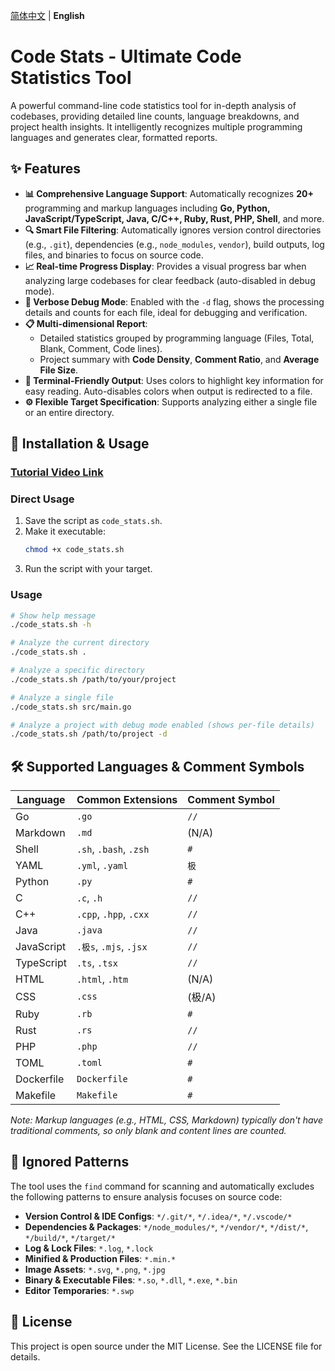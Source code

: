 [简体中文](./README.md) | **English**
# Code Stats - Ultimate Code Statistics Tool

A powerful command-line code statistics tool for in-depth analysis of codebases, providing detailed line counts, language breakdowns, and project health insights. It intelligently recognizes multiple programming languages and generates clear, formatted reports.

## ✨ Features

*   **📊 Comprehensive Language Support**: Automatically recognizes **20+** programming and markup languages including **Go, Python, JavaScript/TypeScript, Java, C/C++, Ruby, Rust, PHP, Shell**, and more.
*   **🔍 Smart File Filtering**: Automatically ignores version control directories (e.g., `.git`), dependencies (e.g., `node_modules`, `vendor`), build outputs, log files, and binaries to focus on source code.
*   **📈 Real-time Progress Display**: Provides a visual progress bar when analyzing large codebases for clear feedback (auto-disabled in debug mode).
*   **🐛 Verbose Debug Mode**: Enabled with the `-d` flag, shows the processing details and counts for each file, ideal for debugging and verification.
*   **📋 Multi-dimensional Report**:
    *   Detailed statistics grouped by programming language (Files, Total, Blank, Comment, Code lines).
    *   Project summary with **Code Density**, **Comment Ratio**, and **Average File Size**.
*   **🎨 Terminal-Friendly Output**: Uses colors to highlight key information for easy reading. Auto-disables colors when output is redirected to a file.
*   **⚙️ Flexible Target Specification**: Supports analyzing either a single file or an entire directory.

## 🚀 Installation & Usage
### [Tutorial Video Link](https://www.bilibili.com/video/BV1hqaKzPEEK?vd_source=4b2884373b2c4c4147b10162c1709276)
### Direct Usage
1.  Save the script as `code_stats.sh`.
2.  Make it executable:
    ```bash
    chmod +x code_stats.sh
    ```
3.  Run the script with your target.

### Usage
```bash
# Show help message
./code_stats.sh -h

# Analyze the current directory
./code_stats.sh .

# Analyze a specific directory
./code_stats.sh /path/to/your/project

# Analyze a single file
./code_stats.sh src/main.go

# Analyze a project with debug mode enabled (shows per-file details)
./code_stats.sh /path/to/project -d
```

## 🛠️ Supported Languages & Comment Symbols

| Language    | Common Extensions             | Comment Symbol |
|------------|------------------------------|---------------|
| Go         | `.go`                        | `//`          |
| Markdown   | `.md`                        | (N/A)         |
| Shell      | `.sh`, `.bash`, `.zsh`       | `#`           |
| YAML       | `.yml`, `.yaml`              | `极`          |
| Python     | `.py`                        | `#`           |
| C          | `.c`, `.h`                   | `//`          |
| C++        | `.cpp`, `.hpp`, `.cxx`       | `//`          |
| Java       | `.java`                      | `//`          |
| JavaScript | `.极s`, `.mjs`, `.jsx`       | `//`          |
| TypeScript | `.ts`, `.tsx`                | `//`          |
| HTML       | `.html`, `.htm`              | (N/A)         |
| CSS        | `.css`                       | (极/A)         |
| Ruby       | `.rb`                        | `#`           |
| Rust       | `.rs`                        | `//`          |
| PHP        | `.php`                       | `//`          |
| TOML       | `.toml`                      | `#`           |
| Dockerfile | `Dockerfile`                 | `#`           |
| Makefile   | `Makefile`                   | `#`           |

*Note: Markup languages (e.g., HTML, CSS, Markdown) typically don't have traditional comments, so only blank and content lines are counted.*

## 🔧 Ignored Patterns

The tool uses the `find` command for scanning and automatically excludes the following patterns to ensure analysis focuses on source code:

*   **Version Control & IDE Configs**: `*/.git/*`, `*/.idea/*`, `*/.vscode/*`
*   **Dependencies & Packages**: `*/node_modules/*`, `*/vendor/*`, `*/dist/*`, `*/build/*`, `*/target/*`
*   **Log & Lock Files**: `*.log`, `*.lock`
*   **Minified & Production Files**: `*.min.*`
*   **Image Assets**: `*.svg`, `*.png`, `*.jpg`
*   **Binary & Executable Files**: `*.so`, `*.dll`, `*.exe`, `*.bin`
*   **Editor Temporaries**: `*.swp`

## 📄 License

This project is open source under the MIT License. See the LICENSE file for details.
